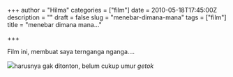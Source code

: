 +++
author = "Hilma"
categories = ["film"]
date = 2010-05-18T17:45:00Z
description = ""
draft = false
slug = "menebar-dimana-mana"
tags = ["film"]
title = "menebar dimana mana..."

+++

Film ini, membuat saya ternganga nganga….

[![](https://i1.wp.com/1.bp.blogspot.com/_ft2guLgJppw/S_KMVaMnQ6I/AAAAAAAAAJw/XycPsj5_Iys/s320/spread.jpg?w=780)](https://i0.wp.com/1.bp.blogspot.com/_ft2guLgJppw/S_KMVaMnQ6I/AAAAAAAAAJw/XycPsj5_Iys/s1600/spread.jpg)harusnya gak ditonton, belum cukup umur *getok*

